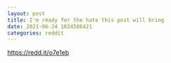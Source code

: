 ```yaml
--- 
layout: post 
title: I'm ready for the hate this post will bring 
date: 2021-06-24 1624586421 
categories: reddit 
--- 
```

https://redd.it/o7e1eb